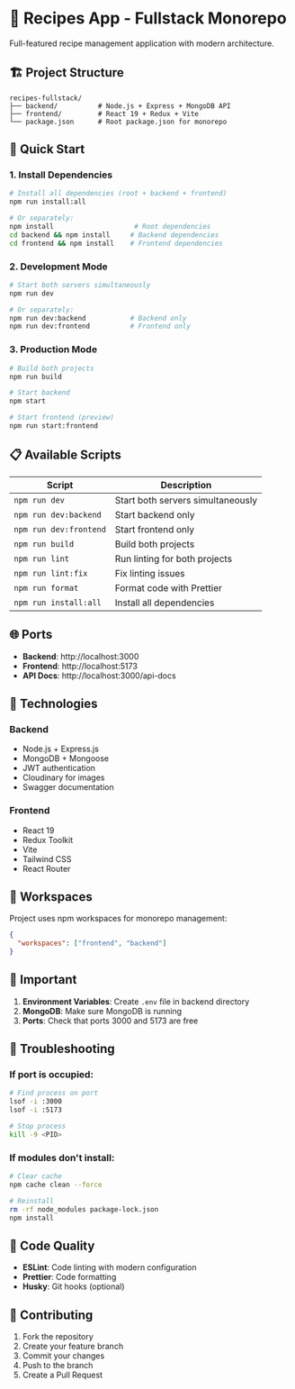 # 🍳 Recipes App - Fullstack Monorepo

Full-featured recipe management application with modern architecture.

## 🏗️ Project Structure

```
recipes-fullstack/
├── backend/          # Node.js + Express + MongoDB API
├── frontend/         # React 19 + Redux + Vite
└── package.json      # Root package.json for monorepo
```

## 🚀 Quick Start

### 1. Install Dependencies

```bash
# Install all dependencies (root + backend + frontend)
npm run install:all

# Or separately:
npm install                    # Root dependencies
cd backend && npm install     # Backend dependencies
cd frontend && npm install    # Frontend dependencies
```

### 2. Development Mode

```bash
# Start both servers simultaneously
npm run dev

# Or separately:
npm run dev:backend           # Backend only
npm run dev:frontend          # Frontend only
```

### 3. Production Mode

```bash
# Build both projects
npm run build

# Start backend
npm start

# Start frontend (preview)
npm run start:frontend
```

## 📋 Available Scripts

| Script               | Description                       |
| -------------------- | --------------------------------- |
| `npm run dev`        | Start both servers simultaneously |
| `npm run dev:backend`| Start backend only                |
| `npm run dev:frontend`| Start frontend only               |
| `npm run build`      | Build both projects               |
| `npm run lint`       | Run linting for both projects     |
| `npm run lint:fix`   | Fix linting issues                |
| `npm run format`     | Format code with Prettier         |
| `npm run install:all`| Install all dependencies          |

## 🌐 Ports

- **Backend**: http://localhost:3000
- **Frontend**: http://localhost:5173
- **API Docs**: http://localhost:3000/api-docs

## 🔧 Technologies

### Backend
- Node.js + Express.js
- MongoDB + Mongoose
- JWT authentication
- Cloudinary for images
- Swagger documentation

### Frontend
- React 19
- Redux Toolkit
- Vite
- Tailwind CSS
- React Router

## 📁 Workspaces

Project uses npm workspaces for monorepo management:

```json
{
  "workspaces": ["frontend", "backend"]
}
```

## 🚨 Important

1. **Environment Variables**: Create `.env` file in backend directory
2. **MongoDB**: Make sure MongoDB is running
3. **Ports**: Check that ports 3000 and 5173 are free

## 🐛 Troubleshooting

### If port is occupied:

```bash
# Find process on port
lsof -i :3000
lsof -i :5173

# Stop process
kill -9 <PID>
```

### If modules don't install:

```bash
# Clear cache
npm cache clean --force

# Reinstall
rm -rf node_modules package-lock.json
npm install
```

## 📝 Code Quality

- **ESLint**: Code linting with modern configuration
- **Prettier**: Code formatting
- **Husky**: Git hooks (optional)

## 🤝 Contributing

1. Fork the repository
2. Create your feature branch
3. Commit your changes
4. Push to the branch
5. Create a Pull Request
